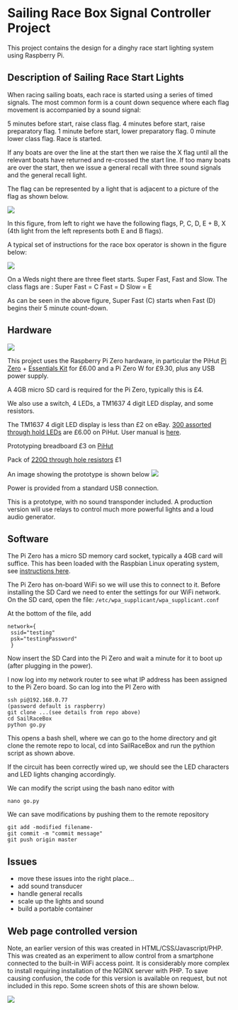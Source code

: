 # Sailing Race Box Signal Controller Project

This project contains the design for a dinghy race start lighting system using Raspberry Pi.

## Description of Sailing Race Start Lights

When racing sailing boats, each race is started using a series of timed signals. The most common form is a count down sequence where each flag movement is accompanied by a sound signal:

5 minutes before start, raise class flag.
4 minutes before start, raise preparatory flag.
1 minute before start, lower preparatory flag.
0 minute lower class flag. Race is started.

If any boats are over the line at the start then we raise the X flag until all the relevant boats have returned and re-crossed the start line. 
If too many boats are over the start, then we issue a general recall with three sound signals and the general recall light.

The flag can be represented by a light that is adjacent to a picture of the flag as shown below.

<img src="racebox.jpg">

In this figure, from left to right we have the following flags, P, C, D, E + B, X (4th light from the left represents both E and B flags).

A typical set of instructions for the race box operator is shown in the figure below:

<img src="startnotes.jpg">

On a Weds night there are three fleet starts. Super Fast, Fast and Slow.
The class flags are :
Super Fast = C
Fast = D
Slow = E

As can be seen in the above figure, Super Fast (C) starts when Fast (D) begins their 5 minute count-down. 


## Hardware

<img src="cct.jpg">

This project uses the Raspberry Pi Zero hardware, in particular the PiHut [Pi Zero](https://thepihut.com/products/raspberry-pi-zero-w  )  + [Essentials Kit](https://thepihut.com/products/raspberry-pi-zero-essential-kit) for £6.00 and a Pi Zero W for £9.30, plus any USB power supply.



A 4GB micro SD card is required for the Pi Zero, typically this is £4.

We also use a switch, 4 LEDs, a TM1637 4 digit LED display, and some resistors.

The TM1637 4 digit LED display is  less than £2 on eBay.
[300 assorted through hold LEDs](https://thepihut.com/products/ultimate-5mm-led-kit) are £6.00 on PiHut. User manual is [here](https://halckemy.s3.amazonaws.com/uploads/attachments/257650/user_guide_for_tm1637_4_digits_display_Yr8LQNg7dV.pdf).


Prototyping breadboard £3 on [PiHut](|https://thepihut.com/products/raspberry-pi-breadboard-half-size)


Pack of [220Ω through hole resistors](https://thepihut.com/products/adafruit-through-hole-resistors-220-ohm-5-1-4w-pack-of-25) £1



An image showing the prototype is shown below
<img src="bread.jpg">

Power is provided from a standard USB connection.

This is a prototype, with no sound transponder included. A production version will use relays to control much more powerful lights and a loud audio generator.

## Software

The Pi Zero has a micro SD memory card socket, typically a 4GB card will suffice.
 This has been loaded with the Raspbian Linux operating system, see [instructions here](https://www.raspberrypi.org/documentation/installation/installing-images/).


The Pi Zero has on-board WiFi so we will use this to connect to it. Before installing the SD Card we need to enter the settings for our WiFi network.
On the SD card, open the file:
`/etc/wpa_supplicant/wpa_supplicant.conf`

At the bottom of the file, add

```
network={    
 ssid="testing"     
 psk="testingPassword" 
 }
```
Now insert the SD Card into the Pi Zero and wait a minute for it to boot up (after plugging in the power).

I now log into my  network router to see what IP address has been assigned to the Pi Zero board.
So can log into the PI Zero with 

```
ssh pi@192.168.0.77
(password default is raspberry)
git clone ...(see details from repo above)
cd SailRaceBox
python go.py
```

This opens a bash shell, where we can go to the home directory  and git clone the remote repo to local, cd into SailRaceBox and run the pythion script as shown above.

If the circuit has been correctly wired up, we should see the LED characters and LED lights changing accordingly.

We can modify the script using the bash nano editor with
```
nano go.py
```

We can save modifications by pushing them to the remote repository
```
git add -modified filename-
git commit -m "commit message"
git push origin master
```

## Issues

- move these issues into the right place...
- add sound transducer
- handle general recalls
- scale up the lights and sound 
- build a portable container

## Web page controlled version

Note, an earlier version of this was created in HTML/CSS/Javascript/PHP.
This was created as an experiment to allow control from a smartphone connected to the built-in WiFi access point. It is considerably more complex to install requiring installation of the NGINX server with PHP. To save causing confusion, the code for this version is available on request, but not included in this repo. Some screen shots of this are shown below.

<img src="html-version.jpg">
